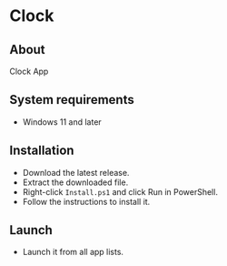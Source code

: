 # Clock
## About
Clock App
## System requirements
- Windows 11 and later
## Installation
- Download the latest release.
- Extract the downloaded file.
- Right-click `Install.ps1` and click Run in PowerShell.
- Follow the instructions to install it.
## Launch
- Launch it from all app lists.
